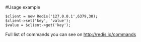 #Usage example

```
$client = new Redis('127.0.0.1',6379,30);
$client->set('key', 'value');
$value = $client->get('key');
```

Full list of commands you can see on http://redis.io/commands